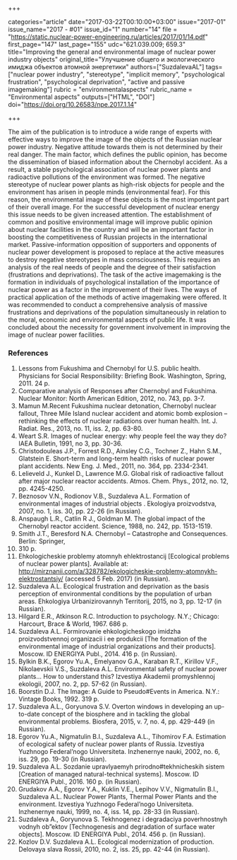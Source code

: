 +++

categories="article"
date="2017-03-22T00:10:00+03:00"
issue="2017-01"
issue_name="2017 - #01"
issue_id="1"
number="14"
file = "https://static.nuclear-power-engineering.ru/articles/2017/01/14.pdf"
first_page="147"
last_page="155"
udc="621.039.009; 659.3"
title="Improving the general and environmental image of nuclear power industry objects"
original_title="Улучшение общего и экологического имиджа объектов атомной энергетики"
authors=["SuzdalevaAL"]
tags=["nuclear power industry", "stereotype", "implicit memory", "psychological frustration", "psychological deprivation", "active and passive imagemaking"]
rubric = "environmentalaspects"
rubric_name = "Environmental aspects"
outputs=["HTML", "DOI"]
doi="https://doi.org/10.26583/npe.2017.1.14"

+++

The aim of the publication is to introduce a wide range of experts with effective ways to improve the image of the objects of the Russian nuclear power industry. Negative attitude towards them is not determined by their real danger. The main factor, which defines the public opinion, has become the dissemination of biased information about the Chernobyl accident. As a result, a stable psychological association of nuclear power plants and radioactive pollutions of the environment was formed. The negative stereotype of nuclear power plants as high-risk objects for people and the environment has arisen in people minds (environmental fear). For this reason, the environmental image of these objects is the most important part of their overall image. For the successful development of nuclear energy this issue needs to be given increased attention. The establishment of common and positive environmental image will improve public opinion about nuclear facilities in the country and will be an important factor in boosting the competitiveness of Russian projects in the international market. Passive-information opposition of supporters and opponents of nuclear power development is proposed to replace at the active measures to destroy negative stereotypes in mass consciousness. This requires an analysis of the real needs of people and the degree of their satisfaction (frustrations and deprivations). The task of the active imagemaking is the formation in individuals of psychological installation of the importance of nuclear power as a factor in the improvement of their lives. The ways of practical application of the methods of active imagemaking were offered. It was recommended to conduct a comprehensive analysis of massive frustrations and deprivations of the population simultaneously in relation to the moral, economic and environmental aspects of public life. It was concluded about the necessity for government involvement in improving the image of nuclear power facilities.

### References

1. Lessons from Fukushima and Chernobyl for U.S. public health. Physicians for Social Responsibility: Briefing Book. Washington, Spring, 2011. 24 р.
2. Comparative analysis of Responses after Chernobyl and Fukushima. Nuclear Monitor: North American Edition, 2012, no. 743, pp. 3-7.
3. Mamun M.Recent Fukushima nuclear detonation, Chernobyl nuclear fallout, Three Mile Island nuclear accident and atomic bomb explosion – rethinking the effects of nuclear radiations over human health. Int. J. Radiat. Res., 2013, no. 11, iss. 2, pp. 63-80.
4. Weart S.R. Images of nuclear energy: why people feel the way they do? IAEA Bulletin, 1991, no 3, pp. 30-36.
5. Christodouleas J.P., Forrest R.D., Ainsley C.G., Tochner Z., Hahn S.M., Glatstein E. Short-term and long-term health risks of nuclear power plant accidents. New Eng. J. Med., 2011, no. 364, pp. 2334-2341.
6. Lelieveld J., Kunkel D., Lawrence M.G. Global risk of radioactive fallout after major nuclear reactor accidents. Atmos. Chem. Phys., 2012, no. 12, pp. 4245-4250.
7. Beznosov V.N., Rodionov V.B., Suzdaleva A.L. Formation of environmental images of industrial objects . Ekologiya proizvodstva, 2007, no. 1, iss. 30, pp. 22-26 (in Russian).
8. Anspaugh L.R., Catlin R J., Goldman M. The global impact of the Chernobyl reactor accident. Science, 1988, no. 242, pp. 1513-1519.
9. Smith J.T., Beresford N.A. Chernobyl – Catastrophe and Consequences. Berlin: Springer,
2005. 310 р.
10. Ehkologicheskie problemy atomnyh ehlektrostancij [Ecological problems of nuclear power plants]. Available at: http://mirznanii.com/a/328782/ekologicheskie-problemy-atomnykh-elektrostantsiy/ (accessed 5 Feb. 2017) (in Russian).
11. Suzdaleva A.L. Ecological frustration and deprivation as the basis perception of environmental conditions by the population of urban areas. Ehkologiya Urbanizirovannyh Territorij, 2015, no 3, pp. 12-17 (in Russian).
12. Hilgard E.R., Atkinson R.C. Introduction to psychology. N.Y.; Chicago: Harcourt, Brace & World, 1967. 686 p.
13. Suzdaleva A.L. Formirovanie ehkologicheskogo imidzha proizvodstvennoj organizacii i ee produkcii [The formation of the environmental image of industrial organizations and their products]. Moscow. ID ENERGIYA Publ., 2014. 416 p. (in Russian).
14. Bylkin B.K., Egorov Yu.A., Emelyanov G.A., Karaban R.T., Kirillov V.F., Nikolaevskii V.S., Suzdaleva A.L. Environmental safety of nuclear power plants... How to understand this? Izvestiya Akademii promyshlennoj ekologii, 2007, no. 2, pp. 57-62 (in Russian).
15. Boorstin D.J. The Image: A Guide to Pseudo#Events in America. N.Y.: Vintage Books, 1992. 319 p.
16. Suzdaleva A.L., Goryunova S.V. Overton windows in developing an up-to-date concept of the biosphere and in tackling the global environmental problems. Biosfera, 2015, v. 7, no. 4, pp. 429-449 (in Russian).
17. Egorov Yu.A., Nigmatulin B.I., Suzdaleva A.L., Tihomirov F.A. Estimation of ecological safety of nuclear power plants of Russia. Izvestiya Yuzhnogo Federal’nogo Universiteta. Inzhenernye nauki, 2002, no. 6, iss. 29, pp. 19-30 (in Russian).
18. Suzdaleva A.L. Sozdanie upravlyaemyh prirodno#tekhnicheskih sistem [Creation of managed natural-technical systems]. Moscow. ID ENERGIYA Publ., 2016. 160 p. (in Russian).
19. Grudakov A.A., Egorov Y.A., Kuklin V.E., Lepihov V.V., Nigmatulin B.I., Suzdaleva A.L. Nuclear Power Plants, Thermal Power Plants and the environment. Izvestiya Yuzhnogo Federal’nogo Universiteta. Inzhenernye nauki, 1999, no. 4, iss. 14, pp. 28-33 (in Russian).
20. Suzdalevа A., Goryunova S. Tekhnogenez i degradaciya poverhnostnyh vodnyh ob”ektov [Technogenesis and degradation of surface water objects]. Moscow. ID ENERGIYA Publ., 2014. 456 p. (in Russian).
21. Kozlov D.V. Suzdaleva A.L. Ecological modernization of production. Delovaya slava Rossii, 2010, no. 2, iss. 25, pp. 42-44 (in Russian).
